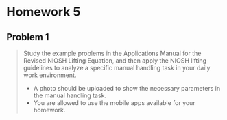# Homework 5

## Problem 1

> Study the example problems in the Applications Manual for the Revised NIOSH Lifting Equation, and then apply the NIOSH lifting guidelines to analyze a specific manual handling task in your daily work environment.
>
> - A photo should be uploaded to show the necessary parameters in the manual handling task.
> - You are allowed to use the mobile apps available for your homework.
